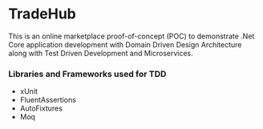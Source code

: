 # TradeHub
This is an online marketplace proof-of-concept (POC) to demonstrate .Net Core application development with Domain Driven Design Architecture along with Test Driven Development and Microservices. 

### Libraries and Frameworks used for TDD
* xUnit
* FluentAssertions
* AutoFixtures
* Moq